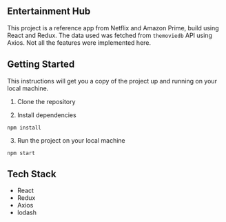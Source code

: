## Entertainment Hub

This project is a reference app from Netflix and Amazon Prime, build using React and Redux. The data used was fetched from `themoviedb` API using Axios. Not all the features were implemented here.

## Getting Started

This instructions will get you a copy of the project up and running on your local machine.

1. Clone the repository

2. Install dependencies

```
npm install
```

3. Run the project on your local machine

```
npm start
```

## Tech Stack

- React
- Redux
- Axios
- lodash
